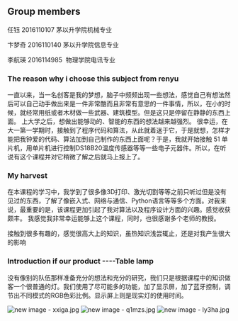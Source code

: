 ## Group members

任钰 2016110107 茅以升学院机械专业

卞梦奇 2016110140 茅以升学院信息专业  

李航瑛 2016114985  物理学院电讯专业

### The reason why i choose this subject from renyu

一直以来，当一名创客是我的梦想，脑子中频频出现一些想法，感觉自己有想法然后可以自己动手做出来是一件非常酷而且非常有意思的一件事情，所以，在小的时候，就经常用纸或者木材做一些武器、建筑模型。但是这只是停留在静静的东西上面。
上大学之后，想做出能够动的、智能的东西的想法越来越强烈。
很幸运，在大一第一学期时，接触到了程序代码和算法，从此就着迷于它，于是就想，怎样才能把我钟爱的代码、算法加到自己制作的东西上面呢？于是，我就开始接触 51 单片机，用单片机进行控制DS18B20温度传感器等等一些电子元器件。所以，在听说有这个课程并对它稍微了解之后就马上报上了。


### My harvest 

在本课程的学习中，我学到了很多像3D打印、激光切割等等之前只听过但是没有见过的东西，了解了像嵌入式、网络与通信、Python语言等等多个方面。对我来说，最重要的是，该课程更加引起了我对算法以及程序设计方面的兴趣。感觉收获颇丰。
我感觉我非常幸运能够上这个课程，同时，也很感谢多个老师的教授。

接触到很多有趣的，感觉很高大上的知识，虽热知识浅尝辄止，还是对我产生很大的影响

### Introduction if our product ----Table lamp

没有像别的队伍那样准备充分的想法和充分的研究，我们只是根据课程中的知识做客一个很普通的灯。我们使用了尽可能多的功能，加了显示屏，加了蓝牙控制，调节出不同模式的RGB色彩比例。显示屏上则是现实灯的使用时间。

![new image - xxiga.jpg](https://ooo.0o0.ooo/2017/06/07/59381aa1af62d.jpg)
![new image - q1mzs.jpg](https://ooo.0o0.ooo/2017/06/07/59381acf96d7b.jpg)
![new image - ly3ha.jpg](https://ooo.0o0.ooo/2017/06/07/59381af108814.jpg)
